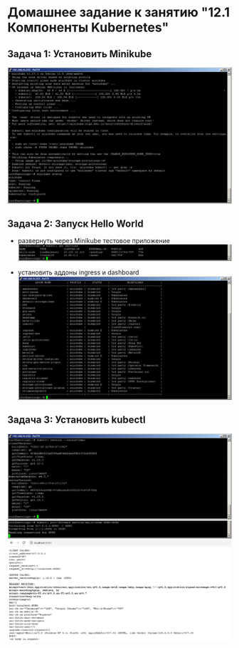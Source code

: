 # Домашнее задание к занятию "12.1 Компоненты Kubernetes"

## Задача 1: Установить Minikube
  
![image](12-01_1.png)  

## Задача 2: Запуск Hello World

- развернуть через Minikube тестовое приложение  
![image](2022-10-20_21-35-18.png)  
  
- установить аддоны ingress и dashboard  
![image](2022-10-20_21-32-52.png)


## Задача 3: Установить kubectl
  
![image](2022-10-20_21-36-48.png)  
![image](2022-10-20_21-37-59.png)  
![image](2022-10-20_21-38-31.png)  
